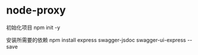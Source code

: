 # node-proxy
初始化项目
npm init -y

安装所需要的依赖
npm install express swagger-jsdoc swagger-ui-express --save